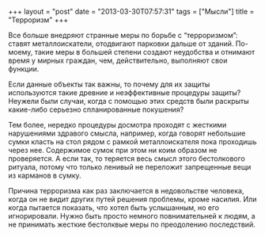 +++
layout = "post"
date = "2013-03-30T07:57:31"
tags = ["Мысли"]
title = "Терроризм"
+++

Все больше внедряют странные меры по борьбе с “терроризмом”: ставят металлоискатели, отодвигают парковки дальше от зданий. По-моему, такие меры в большей степени создают неудобства и отнимают время у мирных граждан, чем, действительно, выполняют свои функции.

Если данные объекты так важны, то почему для их защиты используются такие древние и неэффективные процедуры защиты? Неужели были случаи, когда с помощью этих средств были раскрыты какие-либо серьезно спланированные покушения?

Тем более, нередко процедуры досмотра проходят с жесткими нарушениями здравого смысла, например, когда говорят небольшие сумки класть на стол рядом с рамкой металлоискателя пока проходишь через нее. Содержимое сумок при этом ни коим образом не проверяется. А если так, то теряется весь смысл этого бестолкового ритуала, потому что только ленивый не переложит запрещенные вещи из карманов в сумку.

Причина терроризма как раз заключается в недовольстве человека, когда он не видит других путей решения проблемы, кроме насилия. Или когда пытается показать, что хотел быть услышанным, но его игнорировали. Нужно быть просто немного повнимательней к людям, а не принимать жесткие бестолквые меры по преодолению последствий. 
